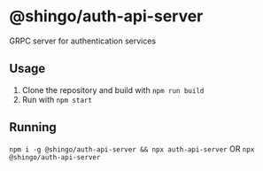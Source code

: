 # @shingo/auth-api-server

GRPC server for authentication services

## Usage

1. Clone the repository and build with `npm run build`
2. Run with `npm start`

## Running

`npm i -g @shingo/auth-api-server && npx auth-api-server` OR `npx @shingo/auth-api-server`
